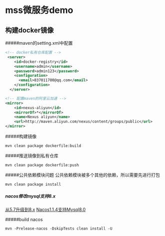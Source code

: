 # mss微服务demo

## 构建docker镜像
#####maven的setting.xml中配置
```xml
<!-- docker私有仓库配置 -->
 <server>
    <id>docker-registry</id>
    <username>admin</username>
    <password>admin123</password>
    <configuration>
      <email>837011700@qq.com</email>
    </configuration>
  </server>
```
```xml
<!-- 配置maven的阿里云加速 -->
<mirror>
    <id>nexus-aliyun</id>
    <mirrorOf>*</mirrorOf>
    <name>Nexus aliyun</name>
    <url>http://maven.aliyun.com/nexus/content/groups/public</url>
</mirror> 
```
#####构建镜像
```shell script
mvn clean package dockerfile:build
```
#####推送镜像到私有仓库
```shell script
mvn clean package dockerfile:push
```
#####公共依赖模块问题
公共依赖模块被多个其他的依赖，所以需要先进行打包
```shell script
mvn clean package install
```
##### nacos修改mysql支持8.x
[从5.7升级到8.x](https://blog.csdn.net/weixin_34233421/article/details/94331205)
[Nacos1.1.4支持Mysql8.0](https://blog.csdn.net/u012480990/article/details/102780908)

#####build nacos
```shell script
mvn -Prelease-nacos -DskipTests clean install -U
```